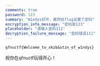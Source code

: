 ```yaml
---
comments: true
password: 123
summary: "W1ndys好坏，竟然给flag设置了密码"
encryption_info_message: "密码是123"
placeholder: "请输入密码111"
decryption_failure_message: "密码错误111"
---
```






```txt
qfnuctf{Welcome_to_xkzb&stzn_of_w1ndys}
```

祝你在qfnuctf玩得开心！

